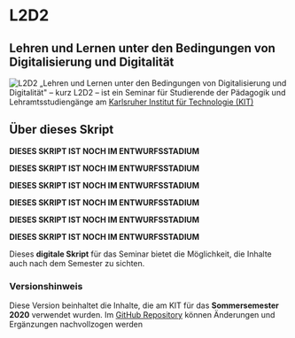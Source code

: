 # L2D2

## Lehren und Lernen unter den Bedingungen von Digitalisierung und Digitalität

![L2D2](/assests/images/l2d2_header.png) „Lehren und Lernen unter den Bedingungen von Digitalisierung und Digitalität" – kurz L2D2 – ist ein Seminar für Studierende der Pädagogik und Lehramtsstudiengänge am [Karlsruher Institut für Technologie (KIT)](https://www.kit.edu)

## Über dieses Skript

**DIESES SKRIPT IST NOCH IM ENTWURFSSTADIUM**

**DIESES SKRIPT IST NOCH IM ENTWURFSSTADIUM**

**DIESES SKRIPT IST NOCH IM ENTWURFSSTADIUM**

**DIESES SKRIPT IST NOCH IM ENTWURFSSTADIUM**

**DIESES SKRIPT IST NOCH IM ENTWURFSSTADIUM**

**DIESES SKRIPT IST NOCH IM ENTWURFSSTADIUM**

Dieses **digitale Skript** für das Seminar bietet die Möglichkeit, die Inhalte auch nach dem Semester zu sichten.

### Versionshinweis

Diese Version beinhaltet die Inhalte, die am KIT für das **Sommersemester 2020** verwendet wurden. Im [GitHub Repository](https://github.com/davidlohner/L2D2) können Änderungen und Ergänzungen nachvollzogen werden

